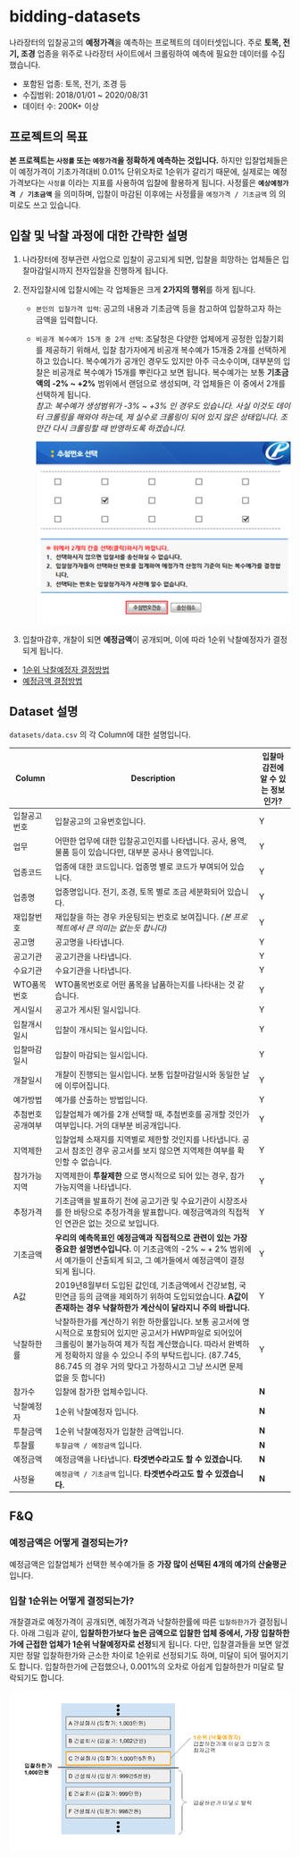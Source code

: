 # bidding-datasets

나라장터의 입찰공고의 **예정가격**을 예측하는 프로젝트의 데이터셋입니다. 주로 **토목, 전기, 조경** 업종을 위주로 나라장터 사이트에서 크롤링하여 예측에 필요한 데이터를 수집했습니다.

- 포함된 업종: 토목, 전기, 조경 등
- 수집범위: 2018/01/01 ~ 2020/08/31
- 데이터 수: 200K+ 이상

## 프로젝트의 목표

**본 프로젝트는 `사정률` 또는 `예정가격`을 정확하게 예측하는 것입니다.**
하지만 입찰업체들은 이 예정가격이 기초가격대비 0.01% 단위오차로 1순위가 갈리기 때문에, 실제로는 예정가격보다는 `사정률` 이라는 지표를 사용하여 입찰에 활용하게 됩니다. 사정률은 **`예상예정가격 / 기초금액`** 을 의미하며, 입찰이 마감된 이후에는 사정률을 `예정가격 / 기초금액` 의 의미로도 쓰고 있습니다.

## 입찰 및 낙찰 과정에 대한 간략한 설명

1. 나라장터에 정부관련 사업으로 입찰이 공고되게 되면, 입찰을 희망하는 업체들은 입찰마감일시까지 전자입찰을 진행하게 됩니다.
1. 전자입찰시에 입찰시에는 각 업체들은 크게 **2가지의 행위**를 하게 됩니다.

   - `본인의 입찰가격 입력`: 공고의 내용과 기초금액 등을 참고하여 입찰하고자 하는 금액을 입력합니다.
   - `비공개 복수예가 15개 중 2개 선택`: 조달청은 다양한 업체에게 공정한 입찰기회를 제공하기 위해서, 입찰 참가자에게 비공개 복수예가 15개중 2개를 선택하게 하고 있습니다. 복수예가가 공개인 경우도 있지만 아주 극소수이며, 대부분의 입찰은 비공개로 복수예가 15개를 뿌린다고 보면 됩니다. 복수예가는 보통 **기초금액의 -2% ~ +2%** 범위에서 랜덤으로 생성되며, 각 업체들은 이 중에서 2개를 선택하게 됩니다.  
     _참고: 복수예가 생성범위가 -3% ~ +3% 인 경우도 있습니다. 사실 이것도 데이터 크롤링을 해와야 하는데, 제 실수로 크롤링이 되어 있지 않은 상태입니다. 조만간 다시 크롤링할 때 반영하도록 하겠습니다._

     ![복수예가 선택화면](images/select_numbers.png)

1. 입찰마감후, 개찰이 되면 **예정금액**이 공개되며, 이에 따라 1순위 낙찰예정자가 결정되게 됩니다.

- [1순위 낙찰예정자 결정방법](#입찰-1순위는-어떻게-결정되는가?)
- [예정금액 결정방법](#예정금액은-어떻게-결정되는가?)

## Dataset 설명

`datasets/data.csv` 의 각 Column에 대한 설명입니다.

| Column           | Description                                                                                                                                                                                                                                                                                          | 입찰마감전에 알 수 있는 정보인가? |
| ---------------- | ---------------------------------------------------------------------------------------------------------------------------------------------------------------------------------------------------------------------------------------------------------------------------------------------------- | --------------------------------- |
| 입찰공고번호     | 입찰공고의 고유번호입니다.                                                                                                                                                                                                                                                                           | Y                                 |
| 업무             | 어떤한 업무에 대한 입찰공고인지를 나타냅니다. 공사, 용역, 물품 등이 있습니다만, 대부분 공사나 용역입니다.                                                                                                                                                                                            | Y                                 |
| 업종코드         | 업종에 대한 코드입니다. 업종명 별로 코드가 부여되어 있습니다.                                                                                                                                                                                                                                        | Y                                 |
| 업종명           | 업종명입니다. 전기, 조경, 토목 별로 조금 세분화되어 있습니다.                                                                                                                                                                                                                                        | Y                                 |
| 재입찰번호       | 재입찰을 하는 경우 카운팅되는 번호로 보여집니다. _(본 프로젝트에서 큰 의미는 없는듯 합니다)_                                                                                                                                                                                                         | Y                                 |
| 공고명           | 공고명을 나타냅니다.                                                                                                                                                                                                                                                                                 | Y                                 |
| 공고기관         | 공고기관을 나타냅니다.                                                                                                                                                                                                                                                                               | Y                                 |
| 수요기관         | 수요기관을 나타냅니다.                                                                                                                                                                                                                                                                               | Y                                 |
| WTO품목번호      | WTO품목번호로 어떤 품목을 납품하는지를 나타내는 것 같습니다.                                                                                                                                                                                                                                         | Y                                 |
| 게시일시         | 공고가 게시된 일시입니다.                                                                                                                                                                                                                                                                            | Y                                 |
| 입찰개시일시     | 입찰이 개시되는 일시입니다.                                                                                                                                                                                                                                                                          | Y                                 |
| 입찰마감일시     | 입찰이 마감되는 일시입니다.                                                                                                                                                                                                                                                                          | Y                                 |
| 개찰일시         | 개찰이 진행되는 일시입니다. 보통 입찰마감일시와 동일한 날에 이루어집니다.                                                                                                                                                                                                                            | Y                                 |
| 예가방법         | 예가를 산출하는 방법입니다.                                                                                                                                                                                                                                                                          | Y                                 |
| 추첨번호공개여부 | 입찰업체가 예가를 2개 선택할 때, 추첨번호를 공개할 것인가 여부입니다. 거의 대부분 비공개입니다.                                                                                                                                                                                                      | Y                                 |
| 지역제한         | 입찰업체 소재지를 지역별로 제한할 것인지를 나타냅니다. 공고서 참조인 경우 공고서를 보지 않으면 지역제한 여부를 확인할 수 없습니다.                                                                                                                                                                   | Y                                 |
| 참가가능지역     | 지역제한이 **투찰제한** 으로 명시적으로 되어 있는 경우, 참가가능지역을 나타냅니다.                                                                                                                                                                                                                   | Y                                 |
| 추정가격         | 기초금액을 발표하기 전에 공고기관 및 수요기관이 시장조사를 한 바탕으로 추정가격을 발표합니다. 예정금액과의 직접적인 연관은 없는 것으로 보입니다.                                                                                                                                                     | Y                                 |
| 기초금액         | **우리의 예측목표인 예정금액과 직접적으로 관련이 있는 가장 중요한 설명변수입니다.** 이 기초금액의 -2% ~ + 2% 범위에서 예가들이 산출되게 되고, 그 예가들에서 예정금액이 결정되게 됩니다.                                                                                                              | Y                                 |
| A값              | 2019년8월부터 도입된 값인데, 기초금액에서 건강보험, 국민연금 등의 금액을 제외하기 위하여 도입되었습니다. **A값이 존재하는 경우 낙찰하한가 계산식이 달라지니 주의 바랍니다.**                                                                                                                         | Y                                 |
| 낙찰하한률       | 낙찰하한가를 계산하기 위한 하한률입니다. 보통 공고서에 명시적으로 포함되어 있지만 공고서가 HWP파일로 되어있어 크롤링이 불가능하여 제가 직접 계산했습니다. 따라서 완벽하게 정확하지 않을 수 있으니 주의 부탁드립니다. (87.745, 86.745 의 경우 거의 맞다고 가정하시고 그냥 쓰시면 문제 없을 듯 합니다) | Y                                 |
| 참가수           | 입찰에 참가한 업체수입니다.                                                                                                                                                                                                                                                                          | **N**                             |
| 낙찰예정자       | 1순위 낙찰예정자 입니다.                                                                                                                                                                                                                                                                             | **N**                             |
| 투찰금액         | 1순위 낙찰예정자가 입찰한 금액입니다.                                                                                                                                                                                                                                                                | **N**                             |
| 투찰률           | `투찰금액 / 예정금액` 입니다.                                                                                                                                                                                                                                                                        | **N**                             |
| 예정금액         | 예정금액을 나타냅니다. **타겟변수라고도 할 수 있겠습니다.**                                                                                                                                                                                                                                          | **N**                             |
| 사정율           | `예정금액 / 기초금액` 입니다. **타겟변수라고도 할 수 있겠습니다.**                                                                                                                                                                                                                                   | **N**                             |

## F&Q

### 예정금액은 어떻게 결정되는가?

예정금액은 입찰업체가 선택한 복수예가들 중 **가장 많이 선택된 4개의 예가의 산술평균**입니다.

### 입찰 1순위는 어떻게 결정되는가?

개찰결과로 예정가격이 공개되면, 예정가격과 낙찰하한률에 따른 `입찰하한가`가 결정됩니다. 아래 그림과 같이, **입찰하한가보다 높은 금액으로 입찰한 업체 중에서, 가장 입찰하한가에 근접한 업체가 1순위 낙찰예정자로 선정**되게 됩니다. 다만, 입찰결과들을 보면 알겠지만 정말 입찰하한가와 근소한 차이로 1순위로 선정되기도 하며, 미달이 되어 떨어지기도 합니다. 입찰하한가에 근접했으나, 0.001%의 오차로 아쉽게 입찰하한가 미달로 탈락되기도 합니다.

![Screenshot](images/overview.png)
